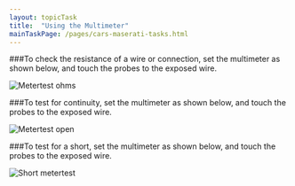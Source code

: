 ```yaml
---
layout: topicTask
title:  "Using the Multimeter"
mainTaskPage: /pages/cars-maserati-tasks.html
---
```


###To check the resistance of a wire or connection, set the multimeter as shown below, and touch the probes to the exposed wire. 

![Metertest ohms]({{site.baseurl}}/assets/images/metertest-ohms.jpg)

###To test for continuity, set the multimeter as shown below, and touch the probes to the exposed wire.

![Metertest open]({{site.baseurl}}/assets/images/metertest-open.jpg)

###To test for a short, set the multimeter as shown below, and touch the probes to the exposed wire.

![Short metertest]({{site.baseurl}}/assets/images/metertest-short.jpg)





